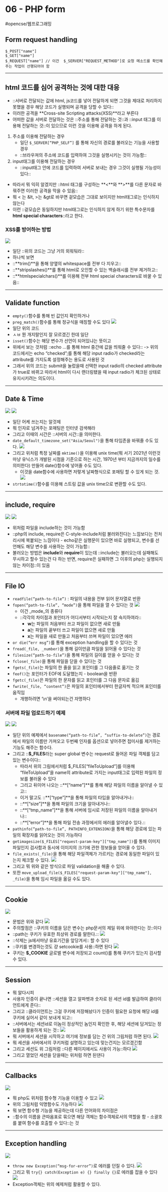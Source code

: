 # 06 - PHP form
#opencse/웹프로그래밍

## Form request handling
```
$_POST["name"]
$_GET["name"]
$_REQUEST["name"] // 이건  $_SERVER["REQUEST_METHOD"]로 요청 메소드를 확인해주는 작업이 선행되어야 함
```
- - - -
## html 코드를 심어 공격하는 것에 대한 대응
* ::서버로 전달되는 값에 html, js코드를 넣어 전달하게 되면 그것을 제대로 처리하지 못했을 경우 해당 코드가 실행되며 공격을 당할 수 있다::
* 이러한 공격을 **Cross-site Scripting attacks(XSS)**라고 부른다
* 어떠한 값을 서버로 전달하는 것은 ::주소를 통해 전달하는 것::과 ::input 태그를 이용해 전달하는 것::이 있으므로 이런 것을 이용해 공격을 하게 된다.
1. 주소를 이용해 전달하는 경우
	* 일단 `$_SERVER[“PHP_SELF”]` 를 통해 자신의 경로를 불러오는 기능을 사용할 경우
	* ::브라우져의 주소에 코드를 입력하여 그것을 실행시키는 것이 가능함::
2. input태그를 이용해 전달하는 경우
	* ::input태그 안에 코드를 입력하여 서버로 보내는 경우 그것이 실행될 가능성이 있다::
* 따라서 뭐 익히 알겠지만 ::html 태그를 구성하는 **<**와 **>**를 다른 문자로 바꿔주면 이러한 공격을 막을 수 있음::
* 뭐 < 는 &lt, >는 &gt로 바꾸면 겉모습은 그대로 보이지만 html태그로는 인식하지 않는다
* 이런 ::겉모습은 동일하지만 html태그로는 인식하지 않게 하기 위한 특수문자를 **html special characters**::라고 한다.
### XSS를 방어하는 방법
![](06%20-%20PHP%20form/%E1%84%89%E1%85%B3%E1%84%8F%E1%85%B3%E1%84%85%E1%85%B5%E1%86%AB%E1%84%89%E1%85%A3%E1%86%BA%202021-10-12%20%E1%84%8B%E1%85%A9%E1%84%92%E1%85%AE%209.34.55.png)
* 일단 ::위의 코드는 그냥 거의 외워둬라::
* 하나씩 보면
* ::**trim()**을 통해 양옆의 whitespace를 전부 다 지우고::
* ::**stripslashes()**를 통해 html로 오인할 수 있는 백슬래시를 전부 제거하고::
* ::**htmlspecialchars()**를 이용해 전부 html special characters로 바꿀 수 있음::
- - - -
## Validate function
* `empty()`함수를 통해 빈 값인지 확인하거나
* `preg_match()`함수를 통해 정규식을 매칭할 수도 있다
![](06%20-%20PHP%20form/%E1%84%89%E1%85%B3%E1%84%8F%E1%85%B3%E1%84%85%E1%85%B5%E1%86%AB%E1%84%89%E1%85%A3%E1%86%BA%202021-10-12%20%E1%84%8B%E1%85%A9%E1%84%92%E1%85%AE%209.45.51.png)
* 일단 위의 코드
* ㅅㅂ 뭔 개지랄인지 잘 모르겠긴 한데 일단
* `isset()`함수는 해당 변수가 선언이 되어있냐는 뜻이고
* 위에서 보는 것처럼 ::echo …를 통해 html 중간에 값을 띄워줄 수 있다:: -> 위의 코드에서는 echo “checked”;를 통해 해당 input radio가 checked라는 attribute를 가지도록 설정해주는 용도로 사용된 것
* 그래서 위의 코드는 submit을 눌렀을때 선택한 input radio의 checked attribute가 true로 바뀌고 따라서 html이 다시 랜더링됐을 때 input radio가 체크된 상태로 유지시키려는 의도이다.
- - - -
## Date & Time
![](06%20-%20PHP%20form/%E1%84%89%E1%85%B3%E1%84%8F%E1%85%B3%E1%84%85%E1%85%B5%E1%86%AB%E1%84%89%E1%85%A3%E1%86%BA%202021-10-12%20%E1%84%8B%E1%85%A9%E1%84%92%E1%85%AE%209.54.24.png)
![](06%20-%20PHP%20form/%E1%84%89%E1%85%B3%E1%84%8F%E1%85%B3%E1%84%85%E1%85%B5%E1%86%AB%E1%84%89%E1%85%A3%E1%86%BA%202021-10-12%20%E1%84%8B%E1%85%A9%E1%84%92%E1%85%AE%209.55.47.png)
* 일단 어케 쓰는지는 알것제
* 뭐 인자로 넘겨주는 포매팅은 인터넷 검색해라
* 그리고 이때의 시간은 ::서버의 시간::을 의미한다.
* `date_default_timezone_set("Asia/Seoul")`을 통해 타임존을 바꿔줄 수도 있다.
![](06%20-%20PHP%20form/%E1%84%89%E1%85%B3%E1%84%8F%E1%85%B3%E1%84%85%E1%85%B5%E1%86%AB%E1%84%89%E1%85%A3%E1%86%BA%202021-10-12%20%E1%84%8B%E1%85%A9%E1%84%92%E1%85%AE%209.59.55.png)
* 그리고 위처럼 특정 날짜를 `mktime()`을 이용해 unix time(뭐 서기 2021년 이런것마냥 유닉스가 개발된 시점을 기준으로 하는 시간, 1970년 부터 지금까지의 일수를 의미한다) 만들어 date()함수에 넣어줄 수도 있다.
	* 이것을 date함수에 사용하면 저렇게 날짜형식으로 포매팅 할 수 있게 되는 것.
![](06%20-%20PHP%20form/%E1%84%89%E1%85%B3%E1%84%8F%E1%85%B3%E1%84%85%E1%85%B5%E1%86%AB%E1%84%89%E1%85%A3%E1%86%BA%202021-10-12%20%E1%84%8B%E1%85%A9%E1%84%92%E1%85%AE%2010.04.41.png)
* `strtotime()`함수를 이용해 스트링 값을 unix time으로 변환할 수도 있다.
- - - -
## include, require
![](06%20-%20PHP%20form/%E1%84%89%E1%85%B3%E1%84%8F%E1%85%B3%E1%84%85%E1%85%B5%E1%86%AB%E1%84%89%E1%85%A3%E1%86%BA%202021-10-12%20%E1%84%8B%E1%85%A9%E1%84%92%E1%85%AE%2010.09.43.png)
![](06%20-%20PHP%20form/%E1%84%89%E1%85%B3%E1%84%8F%E1%85%B3%E1%84%85%E1%85%B5%E1%86%AB%E1%84%89%E1%85%A3%E1%86%BA%202021-10-12%20%E1%84%8B%E1%85%A9%E1%84%92%E1%85%AE%2010.09.10.png)
* 위처럼 파일을 include하는 것이 가능함
* ::php의 include, require은 C-style-include처럼 불러와진다는 느낌보다는 전처리시에 복붙되는 느낌이다 - echo같은 실행문이 있으면 바로 실행되고, 변수를 선언해도 해당 변수를 사용하는 것이 가능함:: 
* 불러오는 방법은 **include**와 **require**이 있는데 ::include는 불러오는데 실패해도 무시하고 할수 있는건 다 하는 반면, require은 실패하면 그 이후의 php는 실행되지 않는 차이점::이 있음
- - - -
## File IO
* `readfile(“path-to-file”)` : 파일의 내용을 전부 읽어 문자열로 반환
* `fopen(“path-to-file”, “mode”)`을 통해 파일을 열 수 있다는 것
![](06%20-%20PHP%20form/%E1%84%89%E1%85%B3%E1%84%8F%E1%85%B3%E1%84%85%E1%85%B5%E1%86%AB%E1%84%89%E1%85%A3%E1%86%BA%202021-10-12%20%E1%84%8B%E1%85%A9%E1%84%92%E1%85%AE%2010.24.24.png)
	* 이건 _mode_의 종류다
	* ::각각의 차이점과 포인터가 어디서부터 시작되는지 잘 숙지하여라::
		* **w**는 파일의 처음부터 쓰고 파일이 없으면 새로 만듦
		* **a**는 파일의 끝부터 쓰고 파일이 없으면 새로 만듦
		* **x**는 파일을 새로 만들고 처음부터 쓰며 파일이 있으면 에러
* `or die(“err msg”)`를 통해 exception handling을 할 수 있다는 것
* `fread(_file, _number)`을 통해 길이만큼 파일을 읽어올 수 있다는 것
* `filesize(“path-to-file”)`을 통해 파일의 길이를 얻을 수 있다는 것
* `fclose(_file)`을 통해 파일을 닫을 수 있다는 것
* `fgets(_file)`는 파일의 한 줄을 읽고 포인터를 그 다음줄로 옮기는 것
* `feof()`는 포인터가 EOF에 도달했는지 - boolean을 반환
* `fgetc(_file)`은 파일의 한 문자를 읽고 포인터를 그 다음 문자로 옮김
* `fwrite(_file, “content”)`은 파일의 포인터에서부터 한글자씩 적으며 포인터를 움직임
	* 개행하려면 ‘\n’을 써야되는건 자명하다
### 서버에 파일 업로드하기 예제
![](06%20-%20PHP%20form/%E1%84%89%E1%85%B3%E1%84%8F%E1%85%B3%E1%84%85%E1%85%B5%E1%86%AB%E1%84%89%E1%85%A3%E1%86%BA%202021-10-12%20%E1%84%8B%E1%85%A9%E1%84%92%E1%85%AE%2010.35.23.png)
![](06%20-%20PHP%20form/%E1%84%89%E1%85%B3%E1%84%8F%E1%85%B3%E1%84%85%E1%85%B5%E1%86%AB%E1%84%89%E1%85%A3%E1%86%BA%202021-10-12%20%E1%84%8B%E1%85%A9%E1%84%92%E1%85%AE%2010.35.40.png)
* 일단 위의 예제에서 `basename(“path-to-file”, “suffix-to-delete”)`는 경로에서 파일의 이름만 가져오고 두번째 인자를 옵션으로 넣어주면 접미사를 제거하는 기능도 해주는 함수다.
* 그리고 ::**$_FILES**라는 super global 변수는 request로 들어온 파일 객체를 담고 있는 변수이다::
	* 따라서 위의 그림에서처럼 $_FILES[“fileToUpload”]를 이용해 “fileToUpload”을 name의 attribute로 가지는 input태그로 입력된 파일의 정보를 불러올 수 있다
	* 그리고 뒤이어 나오는 ::**[“name”]**를 통해 해당 파일의 이름을 알아낼 수 있고::
	* 이거 말고도 ::**[“type”]**을 통해 파일의 타입을 알아내거나::
	* ::**[“size”]**을 통해 파일의 크기을 알아내거나::
	* ::**[“tmp_name”]**을 통해 서버에 임시로 저장된 파일의 이름을 알아내거나::
	* ::**[“error”]**을 통해 파일 전송 과정에서의 에러를 알아낼수 있다.::
* `pathinfo(“path-to-file”, PATHINFO_EXTENSION)`을 통해 해당 경로에 있는 파일의 확장자를 읽어오는 것이 가능하다
* `getimagesize($_FILES["request-param-key"]["tmp_name"])`를 통해 이미지 파일인지 검사함과 동시에 이미지의 크기에 관한 정보들을 얻어올 수 있다.
* `file_exists(_file)`을 통해 해당 파일객체가 가르키는 경로에 동일한 파일이 있는지 체크할 수 있다.
![](06%20-%20PHP%20form/%E1%84%89%E1%85%B3%E1%84%8F%E1%85%B3%E1%84%85%E1%85%B5%E1%86%AB%E1%84%89%E1%85%A3%E1%86%BA%202021-10-13%20%E1%84%8B%E1%85%A9%E1%84%92%E1%85%AE%202.01.45.png)
* 그리고 뭐 위와 같은 방식으로 파일 validation을 해줄 수 있다.
* 또한 `move_upload_file($_FILES["request-param-key"]["tmp_name"], _file)`을 통해 임시 파일을 옮길 수도 있다.
- - - -
## Cookie
![](06%20-%20PHP%20form/%E1%84%89%E1%85%B3%E1%84%8F%E1%85%B3%E1%84%85%E1%85%B5%E1%86%AB%E1%84%89%E1%85%A3%E1%86%BA%202021-10-13%20%E1%84%8B%E1%85%A9%E1%84%92%E1%85%AE%202.06.45.png)
* 문법은 위와 같다
![](06%20-%20PHP%20form/%E1%84%89%E1%85%B3%E1%84%8F%E1%85%B3%E1%84%85%E1%85%B5%E1%86%AB%E1%84%89%E1%85%A3%E1%86%BA%202021-10-13%20%E1%84%8B%E1%85%A9%E1%84%92%E1%85%AE%202.07.49.png)
* 주의할점은 ::쿠키의 이름을 담은 변수는 php문서의 제일 위에 와야한다는 것::이다
* ::path는 쿠키가 유효한 최상위 경로를 말한다.::
![](06%20-%20PHP%20form/%E1%84%89%E1%85%B3%E1%84%8F%E1%85%B3%E1%84%85%E1%85%B5%E1%86%AB%E1%84%89%E1%85%A3%E1%86%BA%202021-10-13%20%E1%84%8B%E1%85%A9%E1%84%92%E1%85%AE%202.10.21.png)
* ::삭제는 js에서마냥 유효기간을 앞당겨서:: 할 수 있다
* ::쿠키를 변경하는것도 걍 setcookie를 사용::하면 된다
![](06%20-%20PHP%20form/%E1%84%89%E1%85%B3%E1%84%8F%E1%85%B3%E1%84%85%E1%85%B5%E1%86%AB%E1%84%89%E1%85%A3%E1%86%BA%202021-10-13%20%E1%84%8B%E1%85%A9%E1%84%92%E1%85%AE%202.11.58.png)
* 쿠키는 **$_COOKIE** 글로벌 변수에 저장되고 count()를 통해 쿠키가 있는지 검사할 수 있다.
- - - -
## Session
* 뭐 알다시피
* 사용자 인증이 끝나면 ::세션을 열고 알파벳과 숫자로 된 세션 id를 발급하여 클라이언트에게 준다::
* 그리고 ::클라이언트는 그걸 쿠키에 저장해놨다가 인증이 필요한 요청에 해당 id를 쿠키에 실어서 같이 보내게 되고::
* ::서버에서는 세션id로 이놈이 정상적인 놈인지 확인한 후, 해당 세션에 담겨있는 정보들을 활용하게 되는 것::
![](06%20-%20PHP%20form/%E1%84%89%E1%85%B3%E1%84%8F%E1%85%B3%E1%84%85%E1%85%B5%E1%86%AB%E1%84%89%E1%85%A3%E1%86%BA%202021-10-13%20%E1%84%8B%E1%85%A9%E1%84%92%E1%85%AE%202.17.14.png)
* 뭐 서버에서 세션을 시작하고 여기에 정보를 담는 건 위의 그림처럼 하면 된다.
![](06%20-%20PHP%20form/%E1%84%89%E1%85%B3%E1%84%8F%E1%85%B3%E1%84%85%E1%85%B5%E1%86%AB%E1%84%89%E1%85%A3%E1%86%BA%202021-10-13%20%E1%84%8B%E1%85%A9%E1%84%92%E1%85%AE%202.20.32.png)
* 뭐 세션을 서버에서의 쿠키처럼 설명하고 있는데 맞는건지는 모르겠긴함
* 그리고 세션도 위 그림처럼 ::다른 페이지에서도 사용이 가능::하다
![](06%20-%20PHP%20form/%E1%84%89%E1%85%B3%E1%84%8F%E1%85%B3%E1%84%85%E1%85%B5%E1%86%AB%E1%84%89%E1%85%A3%E1%86%BA%202021-10-13%20%E1%84%8B%E1%85%A9%E1%84%92%E1%85%AE%202.21.37.png)
* 그리고 열었던 세션을 닫을때는 위처럼 하면 된댄다
- - - -
## Callbacks
![](06%20-%20PHP%20form/%E1%84%89%E1%85%B3%E1%84%8F%E1%85%B3%E1%84%85%E1%85%B5%E1%86%AB%E1%84%89%E1%85%A3%E1%86%BA%202021-10-13%20%E1%84%8B%E1%85%A9%E1%84%92%E1%85%AE%202.23.21.png)
* 뭐 php도 위처럼 함수형 기능을 이용할 수 있고
![](06%20-%20PHP%20form/%E1%84%89%E1%85%B3%E1%84%8F%E1%85%B3%E1%84%85%E1%85%B5%E1%86%AB%E1%84%89%E1%85%A3%E1%86%BA%202021-10-13%20%E1%84%8B%E1%85%A9%E1%84%92%E1%85%AE%202.24.27.png)
* 위의 그림처럼 익명함수도 가능하다
![](06%20-%20PHP%20form/%E1%84%89%E1%85%B3%E1%84%8F%E1%85%B3%E1%84%85%E1%85%B5%E1%86%AB%E1%84%89%E1%85%A3%E1%86%BA%202021-10-13%20%E1%84%8B%E1%85%A9%E1%84%92%E1%85%AE%202.25.34.png)
* 뭐 보면 함수형 기능을 제공하는데 다른 언어와의 차이점은
* ::함수의 이름을 큰따옴표로 묶으면 해당 객체는 함수객체로서의 역할을 함 - 소괄호를 붙여 함수를 호출할 수 있다::는 것
- - - -
## Exception handling
![](06%20-%20PHP%20form/%E1%84%89%E1%85%B3%E1%84%8F%E1%85%B3%E1%84%85%E1%85%B5%E1%86%AB%E1%84%89%E1%85%A3%E1%86%BA%202021-10-13%20%E1%84%8B%E1%85%A9%E1%84%92%E1%85%AE%202.27.48.png)
* `throw new Exception(“msg-for-error”)`로 에러를 던질 수 있다.
![](06%20-%20PHP%20form/%E1%84%89%E1%85%B3%E1%84%8F%E1%85%B3%E1%84%85%E1%85%B5%E1%86%AB%E1%84%89%E1%85%A3%E1%86%BA%202021-10-13%20%E1%84%8B%E1%85%A9%E1%84%92%E1%85%AE%202.29.17.png)
* 그리고 뭐 `try{} catch(Exception e) {} finally {}`로 에러를 잡을 수 있다
![](06%20-%20PHP%20form/%E1%84%89%E1%85%B3%E1%84%8F%E1%85%B3%E1%84%85%E1%85%B5%E1%86%AB%E1%84%89%E1%85%A3%E1%86%BA%202021-10-13%20%E1%84%8B%E1%85%A9%E1%84%92%E1%85%AE%202.30.20.png)
* Exception객체는 위의 예제처럼 활용할 수 있다.